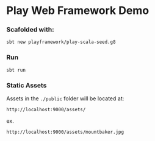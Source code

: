 # Play Web Framework Demo

### Scafolded with:

```
sbt new playframework/play-scala-seed.g8
```

### Run

```
sbt run
```

### Static Assets

Assets in the `./public` folder will be located at:

`http://localhost:9000/assets/`

ex.

`http://localhost:9000/assets/mountbaker.jpg`
